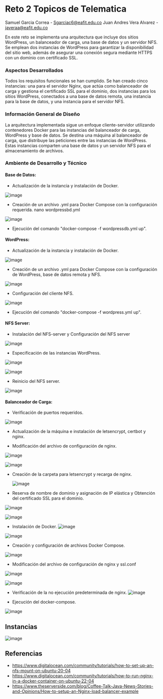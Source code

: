 # Reto 2 Topicos de Telematica 
Samuel Garcia Correa - Sgarciac6@eafit.edu.co
Juan Andres Vera Alvarez - javeraa@eafit.edu.co


En este reto se implementa una arquitectura que incluye dos sitios WordPress, un balanceador de carga, una base de datos y un servidor NFS. Se emplean dos instancias de WordPress para garantizar la disponibilidad del sitio web, además de asegurar una conexión segura mediante HTTPS con un dominio con certificado SSL.

### Aspectos Desarrollados

Todos los requisitos funcionales  se han cumplido. Se han creado cinco instancias: una para el servidor Nginx, que actúa como balanceador de carga y gestiona el certificado SSL para el dominio, dos instancias para los sitios WordPress, conectados a una base de datos remota, una instancia para la base de datos, y una instancia para el servidor NFS.

### Información General de Diseño

La arquitectura implementada sigue un enfoque cliente-servidor utilizando contenedores Docker para las instancias del balanceador de carga, WordPress y base de datos. Se destina una máquina al balanceador de carga, que distribuye las peticiones entre las instancias de WordPress. Estas instancias comparten una base de datos y un servidor NFS para el almacenamiento de archivos.

### Ambiente de Desarrollo y Técnico

#### Base de Datos:

- Actualización de la instancia y instalación de Docker.
  
![image](https://github.com/user-attachments/assets/3c5f310d-bb23-40b0-9659-a4b92a021093)



  
- Creación de un archivo .yml para Docker Compose con la configuración requerida.
nano wordpressbd.yml

![image](https://github.com/user-attachments/assets/9243ed7c-9cb4-447f-97be-a46273ed106e)



- Ejecución del comando "docker-compose -f wordpressdb.yml up".

#### WordPress:

- Actualización de la instancia y instalación de Docker.
  
![image](https://github.com/user-attachments/assets/ab9720e9-ea3b-4068-a706-2829546b658a)


- Creación de un archivo .yml para Docker Compose con la configuración de WordPress, base de datos remota y NFS.
  
![image](https://github.com/user-attachments/assets/0a8d2cc6-cc0b-41b5-bcdf-8985d174a743)



- Configuración del cliente NFS.

![image](https://github.com/user-attachments/assets/03c9a763-5c31-4641-878e-3d72c897e659)


- Ejecución del comando "docker-compose -f wordpress.yml up".

#### NFS Server:

- Instalación del NFS-server y Configuración del NFS server
  
![image](https://github.com/user-attachments/assets/8f978350-392c-4787-950f-c428db268b91)

- Especificación de las instancias WordPress.
  
![image](https://github.com/user-attachments/assets/3cc2e2aa-2d7c-4cf5-a06e-62f2a53dbe2f)


![image](https://github.com/user-attachments/assets/7e048e42-2678-4eb4-9ed8-fc2ec78e6a9d)



- Reinicio del NFS server.

![image](https://github.com/user-attachments/assets/6966562c-db24-4677-a0e3-85a351bb4c05)



#### Balanceador de Carga:

- Verificación de puertos requeridos.

![image](https://github.com/user-attachments/assets/0305b267-1d3a-4b4e-927f-27004d064857)


  
- Actualización de la máquina e instalación de letsencrypt, certbot y nginx.
  
  
- Modificación del archivo de configuración de nginx.

![image](https://github.com/user-attachments/assets/f92b08b2-3562-4d58-ac96-36c0ad69a9ca)



![image](https://github.com/user-attachments/assets/7b8142bc-7e06-452a-af74-07781121bef7)




- Creación de la carpeta para letsencrypt y recarga de nginx.

  ![image](https://github.com/user-attachments/assets/0b08a310-6a45-4140-b4e4-fa29d72f41f9)


  
- Reserva de nombre de dominio y asignación de IP elástica y Obtención del certificado SSL para el dominio.

![image](https://github.com/user-attachments/assets/586944b7-5fb1-4554-b444-746d609d2b00)


![image](https://github.com/user-attachments/assets/6051a5c2-11f5-42ba-942a-7f753115195c)


- Instalación de Docker.
  ![image](https://github.com/user-attachments/assets/b3299318-1cb7-4c62-999d-bd38a1070b88)

![image](https://github.com/user-attachments/assets/9b616672-9e55-4f4c-8866-a37c7c34fdd0)


- Creación y configuración de archivos Docker Compose.

![image](https://github.com/user-attachments/assets/4de8de86-6b70-4746-abfa-965ea76d59cb)




- Modificación del archivo de configuración de nginx y ssl.conf

![image](https://github.com/user-attachments/assets/94ec5926-20af-4e3f-a359-97466e5f6504)


![image](https://github.com/user-attachments/assets/e104819e-fbd5-4e9c-bf60-b90fd57d8312)



  
- Verificación de la no ejecución predeterminada de nginx.
  ![image](https://github.com/user-attachments/assets/fbd63334-6982-474e-93b5-d203da3d6d2b)


- Ejecución del docker-compose.
  
![image](https://github.com/user-attachments/assets/333ae8c3-f5cb-4b41-a9fb-aec739ba1b02)


## Instancias

![image](https://github.com/user-attachments/assets/6030062d-d08e-4772-a265-1beb861c8188)



## Referencias

- https://www.digitalocean.com/community/tutorials/how-to-set-up-an-nfs-mount-on-ubuntu-20-04
- https://www.digitalocean.com/community/tutorials/how-to-run-nginx-in-a-docker-container-on-ubuntu-22-04
- https://www.theserverside.com/blog/Coffee-Talk-Java-News-Stories-and-Opinions/How-to-setup-an-Nginx-load-balancer-example
